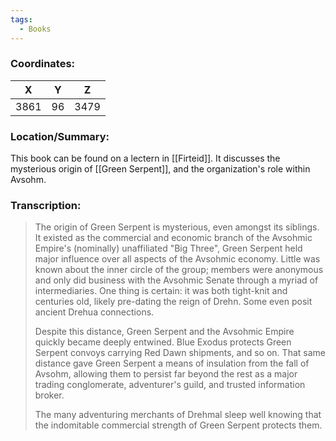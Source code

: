 ```yaml
---
tags:
  - Books
---
```


### Coordinates:
| **X** | **Y**| **Z** |
|:-----:|:----:|:-----:|
|3861  |96   |3479  |

### Location/Summary:
This book can be found on a lectern in [[Firteid]]. It discusses the mysterious origin of [[Green Serpent]], and the organization's role within Avsohm.

### Transcription:
> The origin of Green Serpent is mysterious, even amongst its siblings. It existed as the commercial and economic branch of the Avsohmic Empire's (nominally) unaffiliated "Big Three", Green Serpent held major influence over all aspects of the Avsohmic economy. Little was known about the inner circle of the group; members were anonymous and only did business with the Avsohmic Senate through a myriad of intermediaries. One thing is certain: it was both tight-knit and centuries old, likely pre-dating the reign of Drehn. Some even posit ancient Drehua connections.
>
> Despite this distance, Green Serpent and the Avsohmic Empire quickly became deeply entwined. Blue Exodus protects Green Serpent convoys carrying Red Dawn shipments, and so on. That same distance gave Green Serpent a means of insulation from the fall of Avsohm, allowing them to persist far beyond the rest as a major trading conglomerate, adventurer's guild, and trusted information broker.
>
> The many adventuring merchants of Drehmal sleep well knowing that the indomitable commercial strength of Green Serpent protects them.

